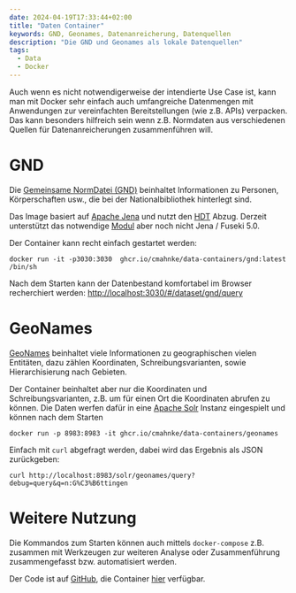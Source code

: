 ```yaml
---
date: 2024-04-19T17:33:44+02:00
title: "Daten Container"
keywords: GND, Geonames, Datenanreicherung, Datenquellen
description: "Die GND und Geonames als lokale Datenquellen"
tags:
  - Data
  - Docker
---
```


Auch wenn es nicht notwendigerweise der intendierte Use Case ist, kann man mit Docker sehr einfach auch umfangreiche Datenmengen mit Anwendungen zur vereinfachten Bereitstellungen (wie z.B. APIs) verpacken. Das kann besonders hilfreich sein wenn z.B. Normdaten aus verschiedenen Quellen für Datenanreicherungen zusammenführen will.
<!--more-->

# GND

Die [Gemeinsame NormDatei (GND)](https://www.dnb.de/EN/Professionell/Standardisierung/GND/gnd_node.html) beinhaltet Informationen zu Personen, Körperschaften usw., die bei der Nationalbibliothek hinterlegt sind.

Das Image basiert auf [Apache Jena](https://jena.apache.org/) und nutzt den [HDT](https://www.rdfhdt.org/) Abzug. Derzeit unterstützt das notwendige [Modul](https://github.com/rdfhdt/hdt-java) aber noch nicht Jena / Fuseki 5.0.

Der Container kann recht einfach gestartet werden:

```
docker run -it -p3030:3030  ghcr.io/cmahnke/data-containers/gnd:latest /bin/sh
```

Nach dem Starten kann der Datenbestand komfortabel im Browser recherchiert werden: [http://localhost:3030/#/dataset/gnd/query](http://localhost:3030/#/dataset/gnd/query)

# GeoNames

[GeoNames](https://www.geonames.org/) beinhaltet viele Informationen zu geographischen vielen Entitäten, dazu zählen Koordinaten, Schreibungsvarianten, sowie Hierarchisierung nach Gebieten.

Der Container beinhaltet aber nur die Koordinaten und Schreibungsvarianten, z.B. um für einen Ort die Koordinaten abrufen zu können. Die Daten werfen dafür in eine [Apache Solr](https://solr.apache.org/) Instanz eingespielt und können nach dem Starten

```
docker run -p 8983:8983 -it ghcr.io/cmahnke/data-containers/geonames
```

Einfach mit `curl` abgefragt werden, dabei wird das Ergebnis als JSON zurückgeben:

```
curl http://localhost:8983/solr/geonames/query?debug=query&q=n:G%C3%B6ttingen
```

# Weitere Nutzung

Die Kommandos zum Starten können auch mittels `docker-compose` z.B. zusammen mit Werkzeugen zur weiteren Analyse oder Zusammenführung zusammengefasst bzw. automatisiert werden.

Der Code ist auf [GitHub](https://github.com/cmahnke/data-containers), die Container [hier](https://github.com/cmahnke?tab=packages&repo_name=data-containers) verfügbar.
